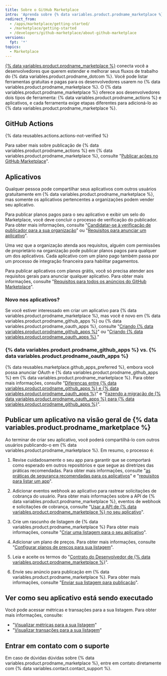 ```yaml
---
title: Sobre o GitHub Marketplace
intro: 'Aprenda sobre {% data variables.product.prodname_marketplace %} em que você pode compartilhar seus aplicativos e ações publicamente com todos os usuários do {% data variables.product.product_name %}.'
redirect_from:
  - /apps/marketplace/getting-started/
  - /marketplace/getting-started
  - /developers/github-marketplace/about-github-marketplace
versions:
  fpt: '*'
topics:
  - Marketplace
---
```


[{% data variables.product.prodname_marketplace %}](https://github.com/marketplace) conecta você a desenvolvedores que querem estender e melhorar seus fluxos de trabalho do {% data variables.product.prodname_dotcom %}. Você pode listar ferramentas gratuitas e pagas para os desenvolvedores usarem no {% data variables.product.prodname_marketplace %}. O {% data variables.product.prodname_marketplace %} oferece aos desenvolvedores dois tipos de ferramenta: {% data variables.product.prodname_actions %} e aplicativos, e cada ferramenta exige etapas diferentes para adicioná-lo ao {% data variables.product.prodname_marketplace %}.

## GitHub Actions

{% data reusables.actions.actions-not-verified %}

Para saber mais sobre publicação de {% data variables.product.prodname_actions %} em {% data variables.product.prodname_marketplace %}, consulte "[Publicar ações no GitHub Marketplace](/actions/creating-actions/publishing-actions-in-github-marketplace)".

## Aplicativos

Qualquer pessoa pode compartilhar seus aplicativos com outros usuários gratuitamente em {% data variables.product.prodname_marketplace %}, mas somente os aplicativos pertencentes a organizações podem vender seu aplicativo.

Para publicar planos pagos para o seu aplicativo e exibir um selo do Marketplace, você deve concluir o processo de verificação do publicador. Para obter mais informações, consulte "[Candidatar-se à verificação de publicador para a sua organização](/developers/github-marketplace/applying-for-publisher-verification-for-your-organization)" ou "[Requisitos para anunciar um aplicativo](/developers/github-marketplace/requirements-for-listing-an-app)".

Uma vez que a organização atenda aos requisitos, alguém com permissões de proprietário na organização pode publicar planos pagos para qualquer um dos aplicativos. Cada aplicativo com um plano pago também passa por um processo de integração financeira para habilitar pagamentos.

Para publicar aplicativos com planos grátis, você só precisa atender aos requisitos gerais para anunciar qualquer aplicativo. Para obter mais informações, consulte "[Requisitos para todos os anúncios do GitHub Marketplace](/developers/github-marketplace/requirements-for-listing-an-app#requirements-for-all-github-marketplace-listings)".

### Novo nos aplicativos?

Se você estiver interessado em criar um aplicativo para {% data variables.product.prodname_marketplace %}, mas você é novo em {% data variables.product.prodname_github_apps %} ou {% data variables.product.prodname_oauth_apps %}, consulte "[Criando {% data variables.product.prodname_github_apps %}](/developers/apps/building-github-apps)" ou "[Criando {% data variables.product.prodname_oauth_apps %}](/developers/apps/building-oauth-apps)."

### {% data variables.product.prodname_github_apps %} vs. {% data variables.product.prodname_oauth_apps %}

{% data reusables.marketplace.github_apps_preferred %}, embora você possa anunciar OAuth e {% data variables.product.prodname_github_apps %} em {% data variables.product.prodname_marketplace %}. Para obter mais informações, consulte "[Diferenças entre {% data variables.product.prodname_github_apps %} e {% data variables.product.prodname_oauth_apps %}](/apps/differences-between-apps/)" e "[Fazendo a migração de {% data variables.product.prodname_oauth_apps %} para {% data variables.product.prodname_github_apps %}](/apps/migrating-oauth-apps-to-github-apps/)".

## Publicar um aplicativo na visão geral de {% data variables.product.prodname_marketplace %}

Ao terminar de criar seu aplicativo, você poderá compartilhá-lo com outros usuários publicando-o em {% data variables.product.prodname_marketplace %}. Em resumo, o processo é:

1. Revise cuidadosamente o seu app para garantir que se comportará como esperado em outros repositórios e que segue as diretrizes das práticas recomendadas. Para obter mais informações, consulte "[as práticas de segurança recomendadas para os aplicativos](/developers/github-marketplace/security-best-practices-for-apps)" e "[requisitos para listar um app](/developers/github-marketplace/requirements-for-listing-an-app#best-practice-for-customer-experience)".

1. Adicionar eventos webhook ao aplicativo para rastrear solicitações de cobrança do usuário. Para obter mais informações sobre a API de {% data variables.product.prodname_marketplace %}, eventos de webhook e solicitações de cobrança, consulte "[Usar a API de {% data variables.product.prodname_marketplace %} no seu aplicativo](/developers/github-marketplace/using-the-github-marketplace-api-in-your-app)".

1. Crie um rascunho de listagem de {% data variables.product.prodname_marketplace %} Para obter mais informações, consulte "[Criar uma listagem para o seu aplicativo](/developers/github-marketplace/drafting-a-listing-for-your-app)".

1. Adicionar um plano de preços. Para obter mais informações, consulte "[Configurar planos de preços para sua listagem](/developers/github-marketplace/setting-pricing-plans-for-your-listing)".

1. Leia e aceite os termos do "[Contrato do Desenvolvedor de {% data variables.product.prodname_marketplace %}](/articles/github-marketplace-developer-agreement/)".

1. Envie seu anúncio para publicação em {% data variables.product.prodname_marketplace %}. Para obter mais informações, consulte "[Enviar sua listagem para publicação](/developers/github-marketplace/submitting-your-listing-for-publication)".

## Ver como seu aplicativo está sendo executado

Você pode acessar métricas e transações para a sua listagem. Para obter mais informações, consulte:

- "[Visualizar métricas para a sua listagem](/developers/github-marketplace/viewing-metrics-for-your-listing)"
- "[Visualizar transações para a sua listagem](/developers/github-marketplace/viewing-transactions-for-your-listing)"

## Entrar em contato com o suporte

Em caso de dúvidas dúvidas sobre {% data variables.product.prodname_marketplace %}, entre em contato diretamente com {% data variables.contact.contact_support %}.
